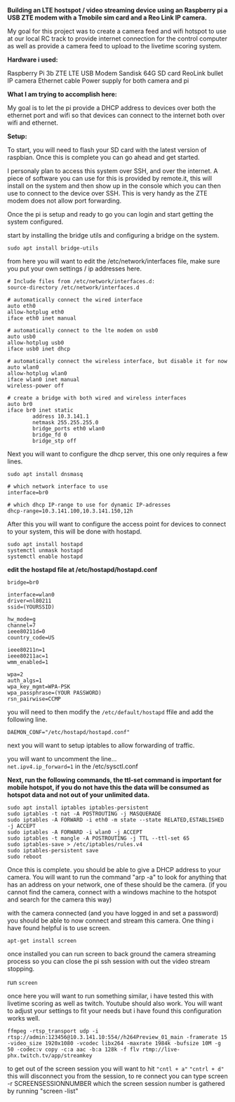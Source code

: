 **Building an LTE hostspot / video streaming device using an Raspberry pi a USB ZTE modem with a Tmobile sim card and a Reo Link IP camera.**

My goal for this project was to create a camera feed and wifi hotspot to use at our local RC track to provide internet connection for the control computer as well as provide a camera feed to upload to the livetime scoring system.

**Hardware i used:**

Raspberry Pi 3b
ZTE LTE USB Modem
Sandisk 64G SD card
ReoLink bullet IP camera
Ethernet cable
Power supply for both camera and pi

**What I am trying to accomplish here:**

My goal is to let the pi provide a DHCP address to devices over both the ethernet port and wifi so that devices can connect to the internet both over wifi and ethernet.

**Setup:**

To start, you will need to flash your SD card with the latest version of raspbian. Once this is complete you can go ahead and get started.

I personaly plan to access this system over SSH, and over the internet. A piece of software you can use for this is provided by remote.it, this will install on the system and then show up in the console which you can then use to connect to the device over SSH. This is very handy as the ZTE modem does not allow port forwarding.

Once the pi is setup and ready to go you can login and start getting the system configured. 

start by installing the bridge utils and configuring a bridge on the system.

```
sudo apt install bridge-utils
```

from here you will want to edit the /etc/network/interfaces file, make sure you put your own settings / ip addresses here.
```
# Include files from /etc/network/interfaces.d:
source-directory /etc/network/interfaces.d

# automatically connect the wired interface
auto eth0
allow-hotplug eth0
iface eth0 inet manual

# automatically connect to the lte modem on usb0
auto usb0
allow-hotplug usb0
iface usb0 inet dhcp

# automatically connect the wireless interface, but disable it for now
auto wlan0
allow-hotplug wlan0
iface wlan0 inet manual
wireless-power off

# create a bridge with both wired and wireless interfaces
auto br0
iface br0 inet static
        address 10.3.141.1
        netmask 255.255.255.0
        bridge_ports eth0 wlan0
        bridge_fd 0
        bridge_stp off
```        
Next you will want to configure the dhcp server, this one only requires a few lines.
```
sudo apt install dnsmasq
```
```
# which network interface to use
interface=br0

# which dhcp IP-range to use for dynamic IP-adresses
dhcp-range=10.3.141.100,10.3.141.150,12h
```

After this you will want to configure the access point for devices to connect to your system, this will be done with hostapd.

```
sudo apt install hostapd
systemctl unmask hostapd
systemctl enable hostapd
```

**edit the hostapd file at /etc/hostapd/hostapd.conf**

```
bridge=br0

interface=wlan0
driver=nl80211
ssid=(YOURSSID)

hw_mode=g
channel=7
ieee80211d=0
country_code=US

ieee80211n=1
ieee80211ac=1
wmm_enabled=1

wpa=2
auth_algs=1
wpa_key_mgmt=WPA-PSK
wpa_passphrase=(YOUR PASSWORD)
rsn_pairwise=CCMP
```

you will need to then modify the ```/etc/default/hostapd``` ffile and add the following line.

```DAEMON_CONF="/etc/hostapd/hostapd.conf"```


next you will want to setup iptables to allow forwarding of traffic.

you will want to uncomment the line...  
```net.ipv4.ip_forward=1``` 
in the /etc/sysctl.conf


**Next, run the following commands, the ttl-set command is important for mobile hotspot, if you do not have this the data will be consumed as hotspot data and not out of your unlimited data.**

```
sudo apt install iptables iptables-persistent
sudo iptables -t nat -A POSTROUTING -j MASQUERADE
sudo iptables -A FORWARD -i eth0 -m state --state RELATED,ESTABLISHED -j ACCEPT
sudo iptables -A FORWARD -i wlan0 -j ACCEPT
sudo iptables -t mangle -A POSTROUTING -j TTL --ttl-set 65
sudo iptables-save > /etc/iptables/rules.v4
sudo iptables-persistent save
sudo reboot
```

Once this is complete. you should be able to give a DHCP address to your camera. You will want to run the command "arp -a" to look for anything that has an address on your network, one of these should be the camera. (if you cannot find the camera, connect with a windows machine to the hotspot and search for the camera this way)

with the camera connected (and you have logged in and set a password) you should be able to now connect and stream this camera. One thing i have found helpful is to use screen.

 ```apt-get install screen```

once installed you can run screen to back ground the camera streaming process so you can close the pi ssh session with out the video stream stopping.

run 
```screen```

once here you will want to run something similar, i have tested this with livetime scoring as well as twitch. Youtube should also work. You will want to adjust your settings to fit your needs but i have found this configuration works well.

```
ffmpeg -rtsp_transport udp -i rtsp://admin:123456@10.3.141.10:554//h264Preview_01_main -framerate 15 -video_size 1920x1080 -vcodec libx264 -maxrate 1984k -bufsize 10M -g 50 -codec:v copy -c:a aac -b:a 128k -f flv rtmp://live-phx.twitch.tv/app/streamkey
```

to get out of the screen session you will want to hit ```"cntl + a"``` ```"cntrl + d"``` this will disconnect you from the session, to re connect you can type screen -r SCREENSESSIONNUMBER which the screen session number is gathered by running "screen -list"

